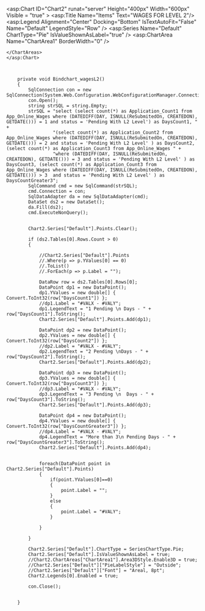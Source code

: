     
<asp:Chart ID="Chart2" runat="server" Height="400px" Width="600px" Visible = "true" >
    <Titles>
        <asp:Title  Name="Items" Text="WAGES FOR LEVEL 2"/>
    </Titles> 
    <Legends>
        <asp:Legend Alignment="Center" Docking="Bottom" IsTextAutoFit="False" Name="Default" LegendStyle="Row" />
    </Legends>
    <Series>
        <asp:Series Name="Default" ChartType="Pie" IsValueShownAsLabel="true" />
    </Series>
    <ChartAreas>
        <asp:ChartArea Name="ChartArea1" BorderWidth="0" />
      
    </ChartAreas>
    </asp:Chart>



        private void Bindchart_wagesL2()
        {
            SqlConnection con = new SqlConnection(System.Web.Configuration.WebConfigurationManager.ConnectionStrings["connect"].ConnectionString);
            con.Open();
            string strSQL = string.Empty;
            strSQL = "select (select count(*) as Application_Count1 from App_Online_Wages where (DATEDIFF(DAY, ISNULL(ReSubmitedOn, CREATEDON), GETDATE())) = 1 and status = 'Pending With L2 Level') as DaysCount1, " +
                     "(select count(*) as Application_Count2 from App_Online_Wages where (DATEDIFF(DAY, ISNULL(ReSubmitedOn, CREATEDON), GETDATE())) = 2 and status = 'Pending With L2 Level' ) as DaysCount2, (select count(*) as Application_Count3 from App_Online_Wages " +
                     "where (DATEDIFF(DAY, ISNULL(ReSubmitedOn, CREATEDON), GETDATE())) = 3 and status = 'Pending With L2 Level' ) as DaysCount3, (select count(*) as Application_Count3 from App_Online_Wages where (DATEDIFF(DAY, ISNULL(ReSubmitedOn, CREATEDON), GETDATE())) > 3  and status = 'Pending With L2 Level' ) as DaysCountGreater3";
            SqlCommand cmd = new SqlCommand(strSQL);
            cmd.Connection = con;
            SqlDataAdapter da = new SqlDataAdapter(cmd);
            DataSet ds2 = new DataSet();
            da.Fill(ds2);
            cmd.ExecuteNonQuery();


            Chart2.Series["Default"].Points.Clear();
            
            if (ds2.Tables[0].Rows.Count > 0)
            {

                //Chart2.Series["Default"].Points
                //.Where(p => p.YValues[0] == 0)
                //.ToList()
                //.ForEach(p => p.Label = "");

                DataRow row = ds2.Tables[0].Rows[0];
                DataPoint dp1 = new DataPoint();
                dp1.YValues = new double[] { Convert.ToInt32(row["DaysCount1"]) };
                //dp1.Label = "#VALX - #VALY";
                dp1.LegendText = "1 Pending \n Days - " + row["DaysCount1"].ToString();
                Chart2.Series["Default"].Points.Add(dp1);

                DataPoint dp2 = new DataPoint();
                dp2.YValues = new double[] { Convert.ToInt32(row["DaysCount2"]) };
                //dp2.Label = "#VALX - #VALY";
                dp2.LegendText = "2 Pending \nDays - " + row["DaysCount2"].ToString();
                Chart2.Series["Default"].Points.Add(dp2);

                DataPoint dp3 = new DataPoint();
                dp3.YValues = new double[] { Convert.ToInt32(row["DaysCount3"]) };
                //dp3.Label = "#VALX - #VALY";
                dp3.LegendText = "3 Pending \n  Days - " + row["DaysCount3"].ToString();
                Chart2.Series["Default"].Points.Add(dp3);

                DataPoint dp4 = new DataPoint();
                dp4.YValues = new double[] { Convert.ToInt32(row["DaysCountGreater3"]) };
                //dp4.Label = "#VALX - #VALY";
                dp4.LegendText = "More than 3\n Pending Days - " + row["DaysCountGreater3"].ToString();
                Chart2.Series["Default"].Points.Add(dp4);


                foreach(DataPoint point in Chart2.Series["Default"].Points)
                {
                    if(point.YValues[0]==0)
                    {
                        point.Label = "";
                    }
                    else
                    {
                        point.Label = "#VALY";
                    }

                }

            }

            Chart2.Series["Default"].ChartType = SeriesChartType.Pie;
            Chart2.Series["Default"].IsValueShownAsLabel = true;
            //Chart2.ChartAreas["ChartArea1"].Area3DStyle.Enable3D = true;
            //Chart2.Series["Default"]["PieLabelStyle"] = "Outside";
            //Chart2.Series["Default"]["Font"] = "Areal, 8pt";
            Chart2.Legends[0].Enabled = true;

            con.Close();


        }

